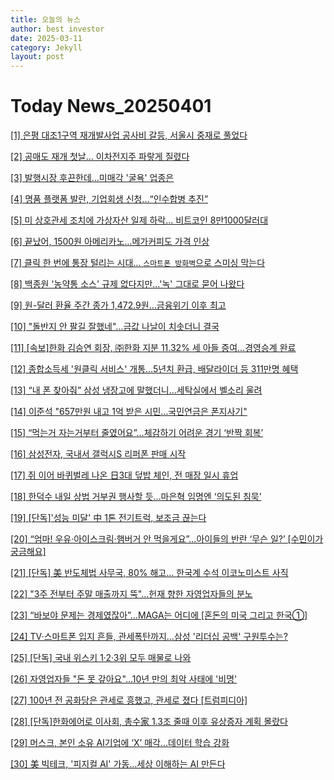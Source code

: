 ```yaml
---
title: 오늘의 뉴스
author: best investor
date: 2025-03-11
category: Jekyll
layout: post
---
```


# Today News_20250401

[[1]  은평 대조1구역 재개발사업 공사비 갈등, 서울시 중재로 풀었다](http://v.daum.net/v/20250401060007036)

[[2]  공매도 재개 첫날… 이차전지주 파랗게 질렸다](http://v.daum.net/v/20250331174056606)

[[3]  발행시장 후끈한데…미매각 '굴욕' 업종은](http://v.daum.net/v/20250401011704785)

[[4]  명품 플랫폼 발란, 기업회생 신청…“인수합병 추진”](http://v.daum.net/v/20250331131507540)

[[5]  미 상호관세 조치에 가상자산 일제 하락... 비트코인 8만1000달러대](http://v.daum.net/v/20250331160008800)

[[6]  끝났어, 1500원 아메리카노…메가커피도 가격 인상](http://v.daum.net/v/20250331173005144)

[[7]  클릭 한 번에 통장 털리는 시대… `스마트폰 방화벽`으로 스미싱 막는다](http://v.daum.net/v/20250331110034399)

[[8]  백종원 '농약통 소스' 규제 없다지만…'녹' 그대로 묻어 나왔다](http://v.daum.net/v/20250331090629015)

[[9]  원-달러 환율 주간 종가 1,472.9원…금융위기 이후 최고](http://v.daum.net/v/20250331155329536)

[[10]  "돌반지 안 팔길 잘했네"…금값 나날이 치솟더니 결국](http://v.daum.net/v/20250331152605143)

[[11]  [속보]한화 김승연 회장, ㈜한화 지분 11.32% 세 아들 증여…경영승계 완료](http://v.daum.net/v/20250331160932284)

[[12]  종합소득세 '원클릭 서비스' 개통…5년치 환급, 배달라이더 등 311만명 혜택](http://v.daum.net/v/20250331120051040)

[[13]  “내 폰 찾아줘” 삼성 냉장고에 말했더니…세탁실에서 벨소리 울려](http://v.daum.net/v/20250330110512528)

[[14]  이준석 "657만원 내고 1억 받은 시민…국민연금은 폰지사기"](http://v.daum.net/v/20250331145652624)

[[15]  “먹는거 자는거부터 줄였어요”...체감하기 어려운 경기 ‘반짝 회복’](http://v.daum.net/v/20250331231200778)

[[16]  삼성전자, 국내서 갤럭시S 리퍼폰 판매 시작](http://v.daum.net/v/20250331103921323)

[[17]  쥐 이어 바퀴벌레 나온 日3대 덮밥 체인, 전 매장 일시 휴업](http://v.daum.net/v/20250330164440191)

[[18]  한덕수 내일 상법 거부권 행사할 듯…마은혁 임명엔 ‘의도된 침묵’](http://v.daum.net/v/20250331161008316)

[[19]  [단독]'성능 미달' 中 1톤 전기트럭, 보조금 끊는다](http://v.daum.net/v/20250330145403905)

[[20]  “엄마! 우유·아이스크림·햄버거 안 먹을게요”…아이들의 반란 ‘무슨 일?’ [수민이가 궁금해요]](http://v.daum.net/v/20250331052243009)

[[21]  [단독] 美 반도체법 사무국, 80% 해고… 한국계 수석 이코노미스트 사직](http://v.daum.net/v/20250331102735778)

[[22]  "3주 전부터 주말 매출까지 뚝"...헌재 향한 자영업자들의 분노](http://v.daum.net/v/20250331173000134)

[[23]  “바보야 문제는 경제였잖아”…MAGA는 어디에 [혼돈의 미국 그리고 한국①]](http://v.daum.net/v/20250331070401375)

[[24]  TV·스마트폰 입지 흔들, 관세폭탄까지…삼성 '리더십 공백' 구원투수는?](http://v.daum.net/v/20250331100203565)

[[25]  [단독] 국내 위스키 1·2·3위 모두 매물로 나와](http://v.daum.net/v/20250331060120546)

[[26]  자영업자들 "돈 못 갚아요"…10년 만의 최악 사태에 '비명'](http://v.daum.net/v/20250331071402507)

[[27]  100년 전 공화당은 관세로 흥했고, 관세로 졌다 [트럼피디아]](http://v.daum.net/v/20250330080013680)

[[28]  [단독]한화에어로 이사회, 총수家 1.3조 줄때 이후 유상증자 계획 몰랐다](http://v.daum.net/v/20250331050312852)

[[29]  머스크, 본인 소유 AI기업에 ‘X’ 매각…데이터 학습 강화](http://v.daum.net/v/20250330115004538)

[[30]  美 빅테크, '피지컬 AI' 가동…세상 이해하는 AI 만든다](http://v.daum.net/v/20250330110355496)

